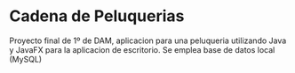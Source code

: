 # Cadena de Peluquerias

Proyecto final de 1º de DAM, aplicacion para una peluqueria utilizando Java y JavaFX para la aplicacion de escritorio. Se emplea base de datos local (MySQL)
